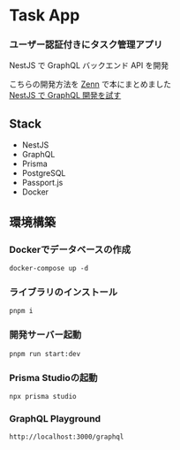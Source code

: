 # Task App

### ユーザー認証付きにタスク管理アプリ

NestJS で GraphQL バックエンド API を開発

こちらの開発方法を [Zenn](https://zenn.dev/) で本にまとめました  
[NestJS で GraphQL 開発を試す](https://zenn.dev/keisuke333/books/ce5e3208a9d393)

## Stack

- NestJS
- GraphQL
- Prisma
- PostgreSQL
- Passport.js
- Docker

## 環境構築

### Dockerでデータベースの作成

```
docker-compose up -d
```

### ライブラリのインストール

```
pnpm i
```

### 開発サーバー起動

```
pnpm run start:dev
```

### Prisma Studioの起動

```
npx prisma studio
```

### GraphQL Playground

```
http://localhost:3000/graphql
```
